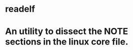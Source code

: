 # readelf

An utility to dissect the NOTE sections in the linux core file.
==================================================================

